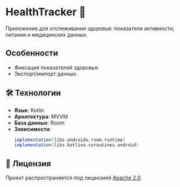 # HealthTracker 🏥

Приложение для отслеживания здоровья: показатели активности, питания и медицинских данных.

## Особенности
- Фиксация показателей здоровья.
- Экспорт/импорт данных.

## 🛠 Технологии
- **Язык**: Kotlin
- **Архитектура**: MVVM
- **База данных**: Room
- **Зависимости**:
  ```gradle
  implementation(libs.androidx.room.runtime)
  implementation(libs.kotlinx.coroutines.android)
  ```

## 📜 Лицензия
Проект распространяется под лицензией [Apache 2.0](LICENSE).